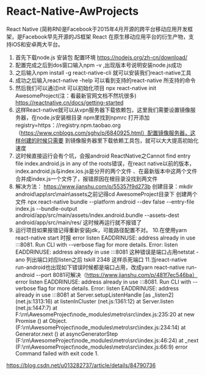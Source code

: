# React-Native-AwProjects
React Native (简称RN)是Facebook于2015年4月开源的跨平台移动应用开发框架，是Facebook早先开源的JS框架 React 在原生移动应用平台的衍生产物，支持iOS和安卓两大平台。

1. 首先下载node.js 安装包 配置环境 https://nodejs.org/zh-cn/download/
2. 配置完成之后到dos窗口输入npm -v ,出现版本号说明安装node.js成功
3. 之后输入npm install -g react-native-cli 就可以安装我们react-native工具
4. 成功之后输入react-native -help 可以看到支持的react-native 所支持的命令
5. 然后我们可以通过init 可以初始化项目 npx react-native init AwesomeProject(注：看最新官网文档不然坑很多) https://reactnative.cn/docs/getting-started
6. 这样React-native就可以从vpn服务器下载依赖包，这里我们需要设置镜像服务器，在node.js安装根目录
npm里找到npmrc 打开添加registry=https：//registry.npm.taobao.org （https://www.cnblogs.com/sghy/p/6840925.html）配置镜像服务器，这样创建的时候只需要
到镜像服务器里下载依赖工具包，就可以大大提高初始化速度
7. 这时候直接运行会有个坑，会报android ReactNative之Cannot find entry file index.android.js in any of the roots错误，在react native以前的版本，index.android.js与index.ios.js是分开的两个文件
、在最新版本中这两个文件合并成index.js一个文件了，报错原因在根目录没找到两文件
8. 解决方法： https://www.jianshu.com/p/55357f9d273b
 创建目录：mkdir android\app\src\main\assets之前记得cd AwesomeProject目录下
 创建两个文件 npx react-native bundle --platform android --dev false --entry-file index.js --bundle-output         android/app/src/main/assets/index.android.bundle --assets-dest android/app/src/main/res/
这时候再运行就不报错了
9.  运行项目如果报错记得重新安装jdk，可能路径配置不对。
10.在使用yarn react-native start 时报
error listen EADDRINUSE: address already in use :::8081. Run CLI with --verbose flag for more details.
Error: listen EADDRINUSE: address already in use :::8081
这种错误是端口占用netstat -ano 列出端口对应listen之后
tskill 2348 这样杀死端口
11.当react-native run-android也出现如下错误时候都是端口占用，改成yarn react-native run-android --port 8081可解决（https://www.jianshu.com/p/481f7ec546ba）
error listen EADDRINUSE: address already in use :::8081. Run CLI with --verbose flag for more details.
Error: listen EADDRINUSE: address already in use :::8081
    at Server.setupListenHandle [as _listen2] (net.js:1313:16)
    at listenInCluster (net.js:1361:12)
    at Server.listen (net.js:1447:7)
    at F:\rn\AwesomeProject\node_modules\metro\src\index.js:235:20
    at new Promise (<anonymous>)
    at Object.<anonymous> (F:\rn\AwesomeProject\node_modules\metro\src\index.js:234:14)
    at Generator.next (<anonymous>)
    at asyncGeneratorStep (F:\rn\AwesomeProject\node_modules\metro\src\index.js:46:24)
    at _next (F:\rn\AwesomeProject\node_modules\metro\src\index.js:66:9)
error Command failed with exit code 1.
 
 
 https://blog.csdn.net/u013282737/article/details/84790736
 
